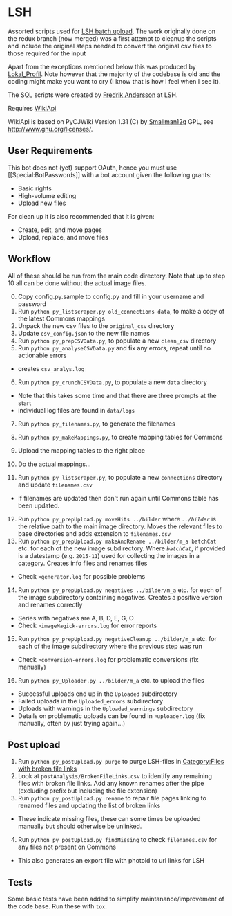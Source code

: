 LSH
===
Assorted scripts used for [LSH batch upload](http://commons.wikimedia.org/wiki/COM:LSH).
The work originally done on the redux branch (now merged) was a first attempt to cleanup the scripts and
include the original steps needed to convert the original csv files to those required for the input

Apart from the exceptions mentioned below this was produced by [Lokal_Profil](https://github.com/lokal-profil).
Note however that the majority of the codebase is old and the coding might make you want to cry
(I know that is how I feel when I see it).

The SQL scripts were created by [Fredrik Andersson](http://lsh.se/sv/fredrik-andersson) at LSH.

Requires [WikiApi](https://github.com/lokal-profil/ODOK/blob/master/tools/WikiApi.py)

WikiApi is based on PyCJWiki Version 1.31 (C) by [Smallman12q](https://en.wikipedia.org/wiki/User_talk:Smallman12q) GPL,
see http://www.gnu.org/licenses/.

## User Requirements
This bot does not (yet) support OAuth, hence you must use [[Special:BotPasswords]]
with a bot account given the following grants:

 * Basic rights
 * High-volume editing
 * Upload new files

For clean up it is also recommended that it is given:

 * Create, edit, and move pages
 * Upload, replace, and move files

## Workflow

All of these should be run from the main code directory. Note that up to
step 10 all can be done without the actual image files.

0. Copy config.py.sample to config.py and fill in your username and password
0. Run `python py_listscraper.py old_connections data`, to make a copy of
   the latest Commons mappings
1. Unpack the new csv files to the `original_csv` directory
3. Update `csv_config.json` to the new file names
4. Run `python py_prepCSVData.py`, to populate a new `clean_csv` directory
5. Run `python py_analyseCSVData.py` and fix any errors, repeat until no
   actionable errors
  * creates `csv_analys.log`
6. Run `python py_crunchCSVData.py`, to populate a new `data` directory
  * Note that this takes some time and that there are three prompts at
    the start
  * individual log files are found in `data/logs`
7. Run `python py_filenames.py`, to generate the filenames
8. Run `python py_makeMappings.py`, to create mapping tables for Commons
9. Upload the mapping tables to the right place
10. Do the actual mappings...

11. Run `python py_listscraper.py`, to populate a new `connections` directory
    and update `filenames.csv`
  * If filenames are updated then don't run again until Commons table has
    been updated.
12. Run `python py_prepUpload.py moveHits ../bilder` where *`../bilder`*
    is the relative path to the main image directory. Moves the relevant
    files to base directories and adds extension to `filenames.csv`
13. Run `python py_prepUpload.py makeAndRename ../bilder/m_a batchCat` etc.
    for each of the new image subdirectory. Where *`batchCat`*, if provided
    is a datestamp (e.g. `2015-11`) used for collecting the images in a
    category. Creates info files and renames files
  * Check `¤generator.log` for possible problems
14. Run `python py_prepUpload.py negatives ../bilder/m_a` etc. for each
    of the image subdirectory containing negatives. Creates a positive
    version and renames correctly
  * Series with negatives are A, B, D, E, G, O
  * Check `¤imageMagick-errors.log` for error reports
15. Run `python py_prepUpload.py negativeCleanup ../bilder/m_a` etc. for
    each of the image subdirectory where the previous step was run
  * Check `¤conversion-errors.log` for problematic conversions (fix manually)
16. Run `python py_Uploader.py ../bilder/m_a` etc. to upload the files
  * Successful uploads end up in the `Uploaded` subdirectory
  * Failed uploads in the `Uploaded_errors` subdirectory
  * Uploads with warnings in the `Uploaded_warnings` subdirectory
  * Details on problematic uploads can be found in `¤uploader.log`
    (fix manually, often by just trying again...)

## Post upload
1. Run `python py_postUpload.py purge` to purge LSH-files in [Category:Files with broken file links](https://commons.wikimedia.org/wiki/Category:Files_with_broken_file_links)
2. Look at `postAnalysis/BrokenFileLinks.csv` to identify any remaining files with
   broken file links. Add any known renames after the pipe (excluding
   prefix but including the file extension)
3. Run `python py_postUpload.py rename` to repair file pages linking to
   renamed files and updating the list of broken links
  * These indicate missing files, these can some times be uploaded manually
   but should otherwise be unlinked.
4. Run `python py_postUpload.py findMissing` to check `filenames.csv` for
   any files not present on Commons
  * This also generates an export file with photoid to url links for LSH

## Tests
Some basic tests have been added to simplify maintanance/improvement of
the code base. Run these with `tox`.

